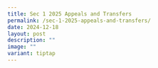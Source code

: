 ```yaml
---
title: Sec 1 2025 Appeals and Transfers
permalink: /sec-1-2025-appeals-and-transfers/
date: 2024-12-18
layout: post
description: ""
image: ""
variant: tiptap
---
```

